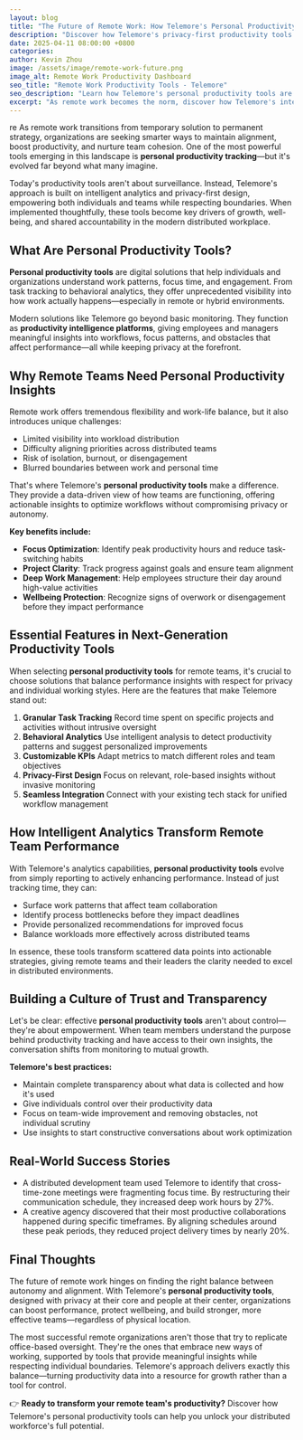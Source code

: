 ```yaml
---
layout: blog
title: "The Future of Remote Work: How Telemore's Personal Productivity Tools Enhance Team Performance"
description: "Discover how Telemore's privacy-first productivity tools are redefining remote work by providing meaningful insights that empower teams without micromanagement."
date: 2025-04-11 08:00:00 +0800
categories:
author: Kevin Zhou
image: /assets/image/remote-work-future.png
image_alt: Remote Work Productivity Dashboard
seo_title: "Remote Work Productivity Tools - Telemore"
seo_description: "Learn how Telemore's personal productivity tools are transforming remote work environments with privacy-focused insights, behavioral analytics, and customizable KPIs."
excerpt: "As remote work becomes the norm, discover how Telemore's intelligent productivity tools are helping distributed teams stay connected, aligned, and performing at their best."
---
```


re
As remote work transitions from temporary solution to permanent strategy, organizations are seeking smarter ways to maintain alignment, boost productivity, and nurture team cohesion. One of the most powerful tools emerging in this landscape is **personal productivity tracking**—but it's evolved far beyond what many imagine.

Today's productivity tools aren't about surveillance. Instead, Telemore's approach is built on intelligent analytics and privacy-first design, empowering both individuals and teams while respecting boundaries. When implemented thoughtfully, these tools become key drivers of growth, well-being, and shared accountability in the modern distributed workplace.

## **What Are Personal Productivity Tools?**

**Personal productivity tools** are digital solutions that help individuals and organizations understand work patterns, focus time, and engagement. From task tracking to behavioral analytics, they offer unprecedented visibility into how work actually happens—especially in remote or hybrid environments.

Modern solutions like Telemore go beyond basic monitoring. They function as **productivity intelligence platforms**, giving employees and managers meaningful insights into workflows, focus patterns, and obstacles that affect performance—all while keeping privacy at the forefront.

## **Why Remote Teams Need Personal Productivity Insights**

Remote work offers tremendous flexibility and work-life balance, but it also introduces unique challenges:

* Limited visibility into workload distribution
* Difficulty aligning priorities across distributed teams
* Risk of isolation, burnout, or disengagement
* Blurred boundaries between work and personal time

That's where Telemore's **personal productivity tools** make a difference. They provide a data-driven view of how teams are functioning, offering actionable insights to optimize workflows without compromising privacy or autonomy.

**Key benefits include:**

* **Focus Optimization**: Identify peak productivity hours and reduce task-switching habits
* **Project Clarity**: Track progress against goals and ensure team alignment
* **Deep Work Management**: Help employees structure their day around high-value activities
* **Wellbeing Protection**: Recognize signs of overwork or disengagement before they impact performance

## **Essential Features in Next-Generation Productivity Tools**

When selecting **personal productivity tools** for remote teams, it's crucial to choose solutions that balance performance insights with respect for privacy and individual working styles. Here are the features that make Telemore stand out:

1. **Granular Task Tracking** Record time spent on specific projects and activities without intrusive oversight
2. **Behavioral Analytics** Use intelligent analysis to detect productivity patterns and suggest personalized improvements
3. **Customizable KPIs** Adapt metrics to match different roles and team objectives
4. **Privacy-First Design** Focus on relevant, role-based insights without invasive monitoring
5. **Seamless Integration** Connect with your existing tech stack for unified workflow management

## **How Intelligent Analytics Transform Remote Team Performance**

With Telemore's analytics capabilities, **personal productivity tools** evolve from simply reporting to actively enhancing performance. Instead of just tracking time, they can:

* Surface work patterns that affect team collaboration
* Identify process bottlenecks before they impact deadlines
* Provide personalized recommendations for improved focus
* Balance workloads more effectively across distributed teams

In essence, these tools transform scattered data points into actionable strategies, giving remote teams and their leaders the clarity needed to excel in distributed environments.

## **Building a Culture of Trust and Transparency**

Let's be clear: effective **personal productivity tools** aren't about control—they're about empowerment. When team members understand the purpose behind productivity tracking and have access to their own insights, the conversation shifts from monitoring to mutual growth.

**Telemore's best practices:**

* Maintain complete transparency about what data is collected and how it's used
* Give individuals control over their productivity data
* Focus on team-wide improvement and removing obstacles, not individual scrutiny
* Use insights to start constructive conversations about work optimization

## **Real-World Success Stories**

* A distributed development team used Telemore to identify that cross-time-zone meetings were fragmenting focus time. By restructuring their communication schedule, they increased deep work hours by 27%.
* A creative agency discovered that their most productive collaborations happened during specific timeframes. By aligning schedules around these peak periods, they reduced project delivery times by nearly 20%.

## **Final Thoughts**

The future of remote work hinges on finding the right balance between autonomy and alignment. With Telemore's **personal productivity tools**, designed with privacy at their core and people at their center, organizations can boost performance, protect wellbeing, and build stronger, more effective teams—regardless of physical location.

The most successful remote organizations aren't those that try to replicate office-based oversight. They're the ones that embrace new ways of working, supported by tools that provide meaningful insights while respecting individual boundaries. Telemore's approach delivers exactly this balance—turning productivity data into a resource for growth rather than a tool for control.

👉 **Ready to transform your remote team's productivity?** Discover how Telemore's personal productivity tools can help you unlock your distributed workforce's full potential.